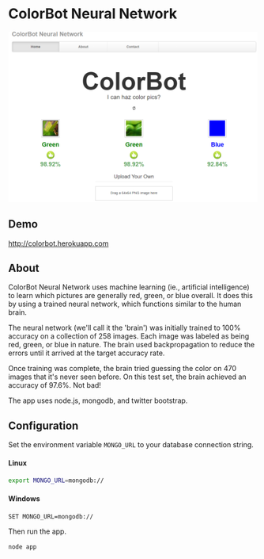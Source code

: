 ColorBot Neural Network
=======================

![Machine learning image classification in javascript.](public/images/screenshot.png)

## Demo

http://colorbot.herokuapp.com

## About

ColorBot Neural Network uses machine learning (ie., artificial intelligence) to learn which pictures are generally red, green, or blue overall. It does this by using a trained neural network, which functions similar to the human brain.

The neural network (we'll call it the 'brain') was initially trained to 100% accuracy on a collection of 258 images. Each image was labeled as being red, green, or blue in nature. The brain used backpropagation to reduce the errors until it arrived at the target accuracy rate.

Once training was complete, the brain tried guessing the color on 470 images that it's never seen before. On this test set, the brain achieved an accuracy of 97.6%. Not bad!

The app uses node.js, mongodb, and twitter bootstrap.

## Configuration

Set the environment variable `MONGO_URL` to your database connection string.

#### Linux
```bash
export MONGO_URL=mongodb://
```

#### Windows
```bash
SET MONGO_URL=mongodb://
```

Then run the app.

```bash
node app
```
